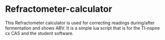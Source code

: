 # Refractometer-calculator
This Refractometer calculator is used for correcting readings during/after fermentation and shows ABV. It is a simple lua script that is for the TI-nspire cx CAS and the student software.

